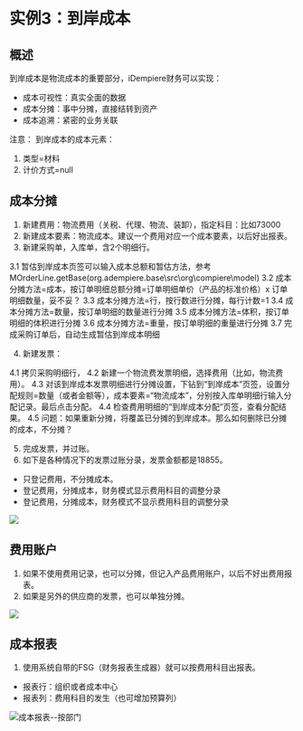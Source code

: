 实例3：到岸成本
===

概述
---

到岸成本是物流成本的重要部分，iDempiere财务可以实现：
- 成本可视性：真实全面的数据
- 成本分摊：事中分摊，直接结转到资产
- 成本追溯：紧密的业务关联

注意：
到岸成本的成本元素：
1. 类型=材料
2. 计价方式=null

成本分摊
---

1. 新建费用：物流费用（关税、代理、物流、装卸），指定科目：比如73000
2. 新建成本要素：物流成本。建议一个费用对应一个成本要素，以后好出报表。
3. 新建采购单，入库单，含2个明细行。

 3.1 暂估到岸成本页签可以输入成本总额和暂估方法，参考MOrderLine.getBase(org.adempiere.base\src\org\compiere\model)
 3.2 成本分摊方法=成本，按订单明细总额分摊=订单明细单价（产品的标准价格）x 订单明细数量，妥不妥？
 3.3 成本分摊方法=行，按行数进行分摊，每行计数=1
 3.4 成本分摊方法=数量，按订单明细的数量进行分摊
 3.5 成本分摊方法=体积，按订单明细的体积进行分摊
 3.6 成本分摊方法=重量，按订单明细的重量进行分摊
 3.7 完成采购订单后，自动生成暂估到岸成本明细

4. 新建发票：

 4.1 拷贝采购明细行，
 4.2 新建一个物流费发票明细，选择费用（比如，物流费用）。
 4.3 对该到岸成本发票明细进行分摊设置，下钻到“到岸成本”页签，设置分配规则=数量（或者金额等），成本要素=“物流成本”，分别按入库单明细行输入分配记录。最后点击分配。
 4.4 检查费用明细的“到岸成本分配”页签，查看分配结果。
 4.5 问题：如果重新分摊，将覆盖已分摊的到岸成本。那么如何删除已分摊的成本，不分摊？

5. 完成发票，并过账。
6. 如下是各种情况下的发票过账分录，发票金额都是18855。

  - 只登记费用，不分摊成本。
  - 登记费用，分摊成本，财务模式显示费用科目的调整分录
  - 登记费用，分摊成本，财务模式不显示费用科目的调整分录

![](http://static.oschina.net/uploads/space/2016/0428/135837_tReN_2720480.png)

费用账户
---

1. 如果不使用费用记录，也可以分摊，但记入产品费用账户，以后不好出费用报表。
2. 如果是另外的供应商的发票，也可以单独分摊。

![](http://static.oschina.net/uploads/space/2016/0428/144615_SeFR_2720480.png)

成本报表
---

1. 使用系统自带的FSG（财务报表生成器）就可以按费用科目出报表。

  - 报表行：组织或者成本中心
  - 报表列：费用科目的发生（也可增加预算列）

![成本报表--按部门](http://static.oschina.net/uploads/space/2016/0428/191423_u6Kt_2720480.png)

